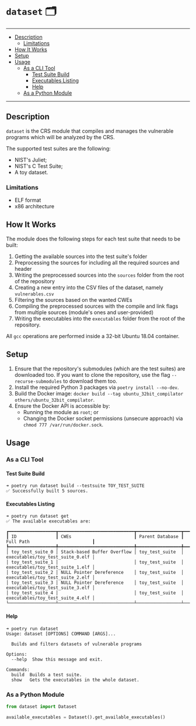 # `dataset` 🗂️

---

- [Description](#description)
  - [Limitations](#limitations)
- [How It Works](#how-it-works)
- [Setup](#setup)
- [Usage](#usage)
  - [As a CLI Tool](#as-a-cli-tool)
    - [Test Suite Build](#test-suite-build)
    - [Executables Listing](#executables-listing)
    - [Help](#help)
  - [As a Python Module](#as-a-python-module)

---

## Description

`dataset` is the CRS module that compiles and manages the vulnerable programs which will be analyzed by the CRS.

The supported test suites are the following:
- NIST's Juliet;
- NIST's C Test Suite;
- A toy dataset.

### Limitations

- ELF format
- x86 architecture

## How It Works

The module does the following steps for each test suite that needs to be built:
1. Getting the available sources into the test suite's folder
2. Preprocessing the sources for including all the required sources and header
3. Writing the preprocessed sources into the `sources` folder from the root of the repository
4. Creating a new entry into the CSV files of the dataset, namely `vulnerables.csv`
5. Filtering the sources based on the wanted CWEs
6. Compiling the preprocessed sources with the compile and link flags from multiple sources (module's ones and user-provided)
7. Writing the executables into the `executables` folder from the root of the repository.

All `gcc` operations are performed inside a 32-bit Ubuntu 18.04 container. 

## Setup

1. Ensure that the repository's submodules (which are the test suites) are downloaded too. If you want to clone the repository, use the flag `--recurse-submodules` to download them too.
2. Install the required Python 3 packages via `poetry install --no-dev`.
3. Build the Docker image: `docker build --tag ubuntu_32bit_compilator others/ubuntu_32bit_compilator`.
4. Ensure the Docker API is accessible by:
   - Running the module as `root`; or
   - Changing the Docker socket permissions (unsecure approach) via `chmod 777 /var/run/docker.sock`.

## Usage

### As a CLI Tool

#### Test Suite Build

```
➜ poetry run dataset build --testsuite TOY_TEST_SUITE
✅ Successfully built 5 sources.
```

#### Executables Listing

```
➜ poetry run dataset get
✅ The available executables are:

┏━━━━━━━━━━━━━━━━━━┳━━━━━━━━━━━━━━━━━━━━━━━━━━━━━┳━━━━━━━━━━━━━━━━━┳━━━━━━━━━━━━━━━━━━━━━━━━━━━━━━━━━━┓
┃ ID               ┃ CWEs                        ┃ Parent Database ┃ Full Path                        ┃
┡━━━━━━━━━━━━━━━━━━╇━━━━━━━━━━━━━━━━━━━━━━━━━━━━━╇━━━━━━━━━━━━━━━━━╇━━━━━━━━━━━━━━━━━━━━━━━━━━━━━━━━━━┩
│ toy_test_suite_0 │ Stack-based Buffer Overflow │ toy_test_suite  │ executables/toy_test_suite_0.elf │
│ toy_test_suite_1 │                             │ toy_test_suite  │ executables/toy_test_suite_1.elf │
│ toy_test_suite_2 │ NULL Pointer Dereference    │ toy_test_suite  │ executables/toy_test_suite_2.elf │
│ toy_test_suite_3 │ NULL Pointer Dereference    │ toy_test_suite  │ executables/toy_test_suite_3.elf │
│ toy_test_suite_4 │                             │ toy_test_suite  │ executables/toy_test_suite_4.elf │
└──────────────────┴─────────────────────────────┴─────────────────┴──────────────────────────────────┘
```

#### Help

```
➜ poetry run dataset
Usage: dataset [OPTIONS] COMMAND [ARGS]...

  Builds and filters datasets of vulnerable programs

Options:
  --help  Show this message and exit.

Commands:
  build  Builds a test suite.
  show   Gets the executables in the whole dataset.
```

### As a Python Module

```python
from dataset import Dataset

available_executables = Dataset().get_available_executables()
```